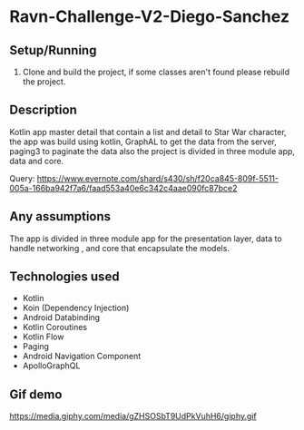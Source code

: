 # Ravn-Challenge-V2-Diego-Sanchez
## Setup/Running

1. Clone and build the project, if some classes aren't found please rebuild the project.

## Description

Kotlin app master detail that contain a list and detail to Star War character,
the app was build using kotlin, GraphAL to get the data from the server, 
paging3 to paginate the data also the project is divided in three module app, data and core.

Query: https://www.evernote.com/shard/s430/sh/f20ca845-809f-5511-005a-166ba942f7a6/faad553a40e6c342c4aae090fc87bce2

## Any assumptions

The app is divided in three module app for the presentation layer,
data to handle networking , and core that encapsulate the models.

## Technologies used

* Kotlin
* Koin (Dependency Injection)
* Android Databinding
* Kotlin Coroutines
* Kotlin Flow
* Paging
* Android Navigation Component
* ApolloGraphQL

## Gif demo

https://media.giphy.com/media/gZHSOSbT9UdPkVuhH6/giphy.gif





